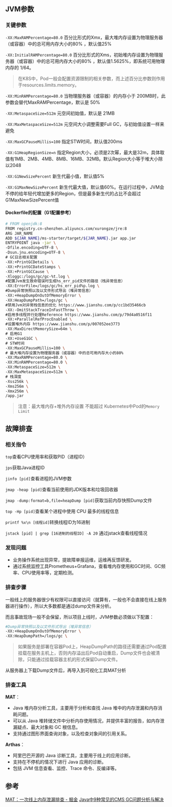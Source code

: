 ## JVM参数

### 关键参数

`-XX:MaxRAMPercentage=80.0`	百分比形式的Xmx，最大堆内存设置为物理服务器（或容器）中的总可用内存大小的80% ，默认值25%

`-XX:InitialRAMPercentage=80.0`	百分比形式的Xms，初始堆内存设置为物理服务器（或容器）中的总可用内存大小的80% ，默认值1.5625%，即系统可用物理内存的 1/64。

>在K8S中，Pod一般会配置资源限制的相关参数，而上述百分比参数则作用于resources.limits.memory。

`-XX:MinRAMPercentage=80.0`	当物理服务器（或容器）的内存小于 200MB时，此参数会替代MaxRAMPercentage，默认是 50%

`-XX:MetaspaceSize=512m`	元空间初始值，默认是 21MB

`-XX:MaxMetaspaceSize=512m`	元空间大小调整需要Full GC，与初始值设置一样来避免

`-XX:MaxGCPauseMillis=100`	指定STW时间，默认值200ms

`-XX:G1HeapRegionSize=n`	指定Region大小，必须是2次幂，最大是32m，具体取值有1MB、2MB、4MB、8MB、16MB、32MB。默认Region大小等于堆大小除以2048

`-XX:G1NewSizePercent`	新生代最小值，默认值5%

`-XX:G1MaxNewSizePercent`	新生代最大值，默认值60%。在运行过程中，JVM会不停的给年轻代增加更多的Region，但是最多新生代的占比不会超过G1MaxNewSizePercent值

#### Dockerfile的配置（G1配置参考）

```sh
# FROM openjdk:8
FROM registry.cn-shenzhen.aliyuncs.com/xurongze/jre:8
ARG JAR_NAME
ADD ${JAR_NAME}/ms-starter/target/${JAR_NAME}.jar app.jar
ENTRYPOINT java -jar \
-Dfile.encoding=UTF-8 \
-Dsun.jnu.encoding=UTF-8 \
# GC日志相关配置
-XX:+PrintGCDetails \
-XX:+PrintGCDateStamps \
-XX:+PrintGCCause \
-Xloggc:/logs/gc/gc-%t.log \
#配置Jvm发生致命错误时生成hs_err_pid文件的路径（栈异常信息）
-XX:ErrorFile=/logs/gc/hs_err_pid%p.log \
#Dump异常快照以及以文件形式导出（堆异常信息）
-XX:+HeapDumpOnOutOfMemoryError \
-XX:HeapDumpPath=/logs/gc \
#禁用Jvm对异常栈信息的优化 https://www.jianshu.com/p/cc1bd35466cb
-XX:-OmitStackTraceInFastThrow \
#启用多线程并行处理Reference https://www.jianshu.com/p/79d4a0516f11
-XX:+ParallelRefProcEnabled \
#设置堆外内存 https://www.jianshu.com/p/007052ee3773
-XX:MaxDirectMemorySize=64m \
# 启用G1
-XX:+UseG1GC \
# STW时间
-XX:MaxGCPauseMillis=100 \
# 最大堆内存设置为物理服务器（或容器）中的总可用内存大小的80%
-XX:MaxRAMPercentage=80.0 \ 
-XX:MinRAMPercentage=80.0 \
-XX:MetaspaceSize=512m \
-XX:MaxMetaspaceSize=512m \
# 栈深度
-Xss256k \
-Xms256m \
-Xmx256m \
/app.jar
```

> 注意：最大堆内存+堆外内存设置 不能超过 Kubernetes中Pod的`Memory Limit`

## 故障排查

### 相关指令

`top`查看CPU使用率和获取PID（进程ID）

`jps`获取Java进程ID

`jinfo [pid]`查看进程的JVM参数

`jmap -heap [pid]`查看当前使用的JDK版本和垃圾回收器

`jmap -dump:format=b,file=heapDump [pid]`获取当前内存快照Dump文件

`top -Hp [pid]`查看某个进程中使用 CPU 最多的线程信息

`printf %x\n [线程id]`转换线程ID为16进制

`jstack [pid] | grep [16进制的线程ID] -A 20` 通过jstack查看线程情况

### 发现问题

- 业务操作系统出现异常，提故障单报运维，运维再反馈研发。
- 通过系统监控工具Prometheus+Grafana，查看堆内存使用和GC时间、GC频率、CPU使用率等，定期检测。

### 排查步骤

一般线上的服务器很少有权限可以直接访问（就算有，一般也不会直接在线上服务器进行操作），所以大多数都是通过dump文件来分析。

而且事故现场一般不会保留，所以项目上线时，JVM参数必须做以下配置：

```sh
#Dump异常快照以及以文件形式导出（堆异常信息）
-XX:+HeapDumpOnOutOfMemoryError \
-XX:HeapDumpPath=/logs/gc \
```

>如果服务是部署在容器Pod上，HeapDumpPath的路径还需要通过Pod配置挂载在服务主机上，否则内存溢出后Pod自动重启，Dump文件也会被清除，只能通过挂载容器主机的形式保留Dump文件。

从服务器上下载Dump文件后，再导入到可视化工具MAT分析

### 排查工具

**MAT**：

- Java 堆内存分析工具，主要用于分析和查找 Java 堆中的内存泄漏和内存消耗问题。
- 可以从 Java 堆转储文件中分析内存使用情况，并提供丰富的报告，如内存泄漏疑点、最大对象和 GC 根信息。
- 支持通过图形界面查询对象，以及检查对象间的引用关系。

**Arthas**：

- 阿里巴巴开源的 Java 诊断工具，主要用于线上的应用诊断。
- 支持在不停机的情况下进行 Java 应用的诊断。
- 包括 JVM 信息查看、监控、Trace 命令、反编译等。

## 参考

[MAT：一次线上内存泄漏排查 - 掘金](https://juejin.cn/post/6847902222202880008)
[Java中9种常见的CMS GC问题分析与解决](https://mp.weixin.qq.com/s?__biz=MjM5NjQ5MTI5OA==&mid=2651754955&idx=1&sn=8411133d2e5f22b9e2c5a34cdc67985d&chksm=bd1248868a65c1900dd1b7203ce17159740253df2324a208ea9c71ee764e1bde1ed2616d77ce&scene=21#wechat_redirect)